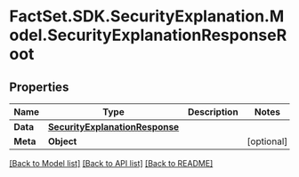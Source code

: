 # FactSet.SDK.SecurityExplanation.Model.SecurityExplanationResponseRoot

## Properties

Name | Type | Description | Notes
------------ | ------------- | ------------- | -------------
**Data** | [**SecurityExplanationResponse**](SecurityExplanationResponse.md) |  | 
**Meta** | **Object** |  | [optional] 

[[Back to Model list]](../README.md#documentation-for-models) [[Back to API list]](../README.md#documentation-for-api-endpoints) [[Back to README]](../README.md)

